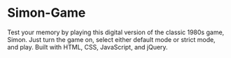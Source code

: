 # Simon-Game
Test your memory by playing this digital version of the classic 1980s game, Simon. Just turn the game on, select either default mode or strict mode, and play. Built with HTML, CSS, JavaScript, and jQuery.
